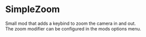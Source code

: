 # SimpleZoom
Small mod that adds a keybind to zoom the camera in and out.   
The zoom modifier can be configured in the mods options menu.  

